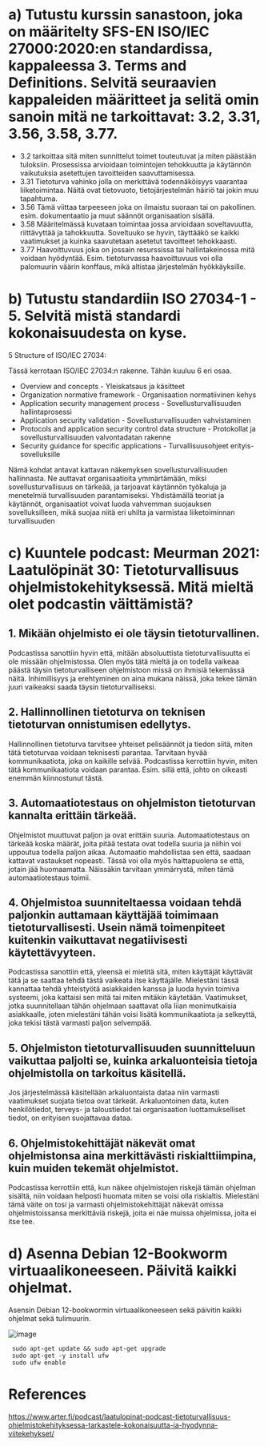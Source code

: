 # a) Tutustu kurssin sanastoon, joka on määritelty SFS-EN ISO/IEC 27000:2020:en standardissa, kappaleessa 3. Terms and Definitions. Selvitä seuraavien kappaleiden määritteet ja selitä omin sanoin mitä ne tarkoittavat: 3.2, 3.31, 3.56, 3.58, 3.77.

- 3.2 tarkoittaa sitä miten sunnittelut toimet touteutuvat ja miten päästään tuloksiin. Prosessissa arvioidaan toimintojen tehokkuutta ja käytännön vaikutuksia asetettujen tavoitteiden saavuttamisessa.
- 3.31 Tietoturva vahinko jolla on merkittävä todennäköisyys vaarantaa liiketoimintaa. Näitä ovat tietovuoto, tietojärjestelmän häiriö tai jokin muu tapahtuma.
- 3.56 Tämä viittaa tarpeeseen joka on ilmaistu suoraan tai on pakollinen. esim. dokumentaatio ja muut säännöt organisaation sisällä.
- 3.58 Määritelmässä kuvataan toimintaa jossa arvioidaan soveltavuutta, riittävyttää ja tahokkuutta. Soveltuuko se hyvin, täyttääkö se kaikki vaatimukset ja kuinka saavutetaan asetetut tavoitteet tehokkaasti.
- 3.77 Haavoittuvuus joka on jossain resurssissa tai hallintakeinossa mitä voidaan hyödyntää. Esim. tietoturvassa haavoittuvuus voi olla palomuurin väärin konffaus, mikä altistaa järjestelmän hyökkäyksille.
 
# b) Tutustu standardiin ISO 27034-1 - 5. Selvitä mistä standardi kokonaisuudesta on kyse.

5 Structure of ISO/IEC 27034:

Tässä kerrotaan ISO/IEC 27034:n rakenne. Tähän kuuluu 6 eri osaa.

- Overview and concepts - Yleiskatsaus ja käsitteet
- Organization normative framework - Organisaation normatiivinen kehys
- Application security management process - Sovellusturvallisuuden hallintaprosessi
- Application security validation - Sovellusturvallisuuden vahvistaminen
- Protocols and application security control data structure - Protokollat ja sovellusturvallisuuden valvontadatan rakenne
- Security guidance for specific applications - Turvallisuusohjeet erityis-sovelluksille

Nämä kohdat antavat kattavan näkemyksen sovellusturvallisuuden hallinnasta. Ne auttavat organisaatioita ymmärtämään, miksi sovellusturvallisuus on tärkeää, ja tarjoavat käytännön työkaluja ja menetelmiä turvallisuuden parantamiseksi. Yhdistämällä teoriat ja käytännöt, organisaatiot voivat luoda vahvemman suojauksen sovelluksilleen, mikä suojaa niitä eri uhilta ja varmistaa liiketoiminnan turvallisuuden


# c) Kuuntele podcast: Meurman 2021: Laatulöpinät 30: Tietoturvallisuus ohjelmistokehityksessä. Mitä mieltä olet podcastin väittämistä?

## 1. Mikään ohjelmisto ei ole täysin tietoturvallinen.

Podcastissa sanottiin hyvin että, mitään absoluuttista tietoturvallisuutta ei ole missään ohjelmistossa. Olen myös tätä mieltä ja on todella vaikeaa päästä täysin tietoturvalliseen ohjelmistoon missä on ihmisiä tekemässä näitä. Inhimillisyys ja erehtyminen on aina mukana näissä, joka tekee tämän juuri vaikeaksi saada täysin tietoturvalliseksi.
 
## 2. Hallinnollinen tietoturva on teknisen tietoturvan onnistumisen edellytys.

Hallinnollinen tietoturva tarvitsee yhteiset pelisäännöt ja tiedon siitä, miten tätä tietoturvaa voidaan teknisesti parantaa. Tarvitaan hyvää kommunikaatiota, joka on kaikille selvää. Podcastissa kerrottiin hyvin, miten tätä kommunikaatiota voidaan parantaa. Esim. sillä että, johto on oikeasti enemmän kiinnostunut tästä.
  
## 3. Automaatiotestaus on ohjelmiston tietoturvan kannalta erittäin tärkeää.

Ohjelmistot muuttuvat paljon ja ovat erittäin suuria. Automaatiotestaus on tärkeää koska määrät, joita pitää testata ovat todella suuria ja niihin voi uppoutua todella paljon aikaa. Automaatio mahdollistaa sen että, saadaan kattavat vastaukset nopeasti. Tässä voi olla myös haittapuolena se että, jotain jää huomaamatta. Näissäkin tarvitaan ymmärrystä, miten tämä automaatiotestaus toimii.
  
## 4. Ohjelmistoa suunniteltaessa voidaan tehdä paljonkin auttamaan käyttäjää toimimaan tietoturvallisesti. Usein nämä toimenpiteet kuitenkin vaikuttavat negatiivisesti käytettävyyteen.

Podcastissa sanottiin että, yleensä ei mietitä sitä, miten käyttäjät käyttävät tätä ja se saattaa tehdä tästä vaikeata itse käyttäjälle. Mielestäni tässä kannattaa tehdä yhteistyötä asiakkaiden kanssa ja luoda hyvin toimiva systeemi, joka kattaisi sen mitä tai miten mitäkin käytetään. Vaatimukset, jotka suunnitellaan tähän ohjelmaan saattavat olla liian monimutkaisia asiakkaalle, joten mielestäni tähän voisi lisätä kommunikaatiota ja selkeyttä, joka tekisi tästä varmasti paljon selvempää.
  
## 5. Ohjelmiston tietoturvallisuuden suunnitteluun vaikuttaa paljolti se, kuinka arkaluonteisia tietoja ohjelmistolla on tarkoitus käsitellä.

Jos järjestelmässä käsitellään arkaluontaista dataa niin varmasti vaatimukset suojata tietoa ovat tärkeät. Arkaluontoinen data, kuten henkilötiedot, terveys- ja taloustiedot tai organisaation luottamukselliset tiedot, on erityisen suojattavaa dataa.
  
## 6. Ohjelmistokehittäjät näkevät omat ohjelmistonsa aina merkittävästi riskialttiimpina, kuin muiden tekemät ohjelmistot.

Podcastissa kerrottiin että, kun näkee ohjelmistojen riskejä tämän ohjelman sisältä, niin voidaan helposti huomata miten se voisi olla riskialtis. Mielestäni tämä väite on tosi ja varmasti ohjelmistokehittäjät näkevät omissa ohjelmistoissansa merkittäviä riskejä, joita ei näe muissa ohjelmissa, joita ei itse tee.

# d) Asenna Debian 12-Bookworm virtuaalikoneeseen. Päivitä kaikki ohjelmat.

Asensin Debian 12-bookwormin virtuaalikoneeseen sekä päivitin kaikki ohjelmat sekä tulimuurin. 

![image](https://github.com/user-attachments/assets/9cce2b21-e723-46f3-9ee3-b4ff5ef15b3c)

     sudo apt-get update && sudo apt-get upgrade
     sudo apt-get -y install ufw
     sudo ufw enable


# References 

https://www.arter.fi/podcast/laatulopinat-podcast-tietoturvallisuus-ohjelmistokehityksessa-tarkastele-kokonaisuutta-ja-hyodynna-viitekehykset/
